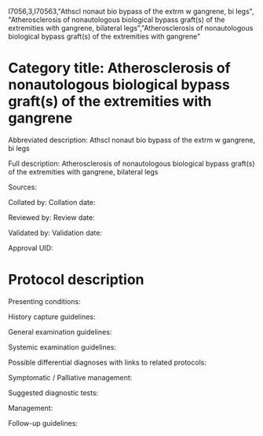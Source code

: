 I7056,3,I70563,"Athscl nonaut bio bypass of the extrm w gangrene, bi legs", "Atherosclerosis of nonautologous biological bypass graft(s) of the extremities with gangrene, bilateral legs","Atherosclerosis of nonautologous biological bypass graft(s) of the extremities with gangrene"
# Category title: Atherosclerosis of nonautologous biological bypass graft(s) of the extremities with gangrene

Abbreviated description: Athscl nonaut bio bypass of the extrm w gangrene, bi legs

Full description: Atherosclerosis of nonautologous biological bypass graft(s) of the extremities with gangrene, bilateral legs

Sources:

Collated by:
Collation date:

Reviewed by:
Review date:

Validated by:
Validation date:

Approval UID:

# Protocol description

Presenting conditions:

History capture guidelines:

General examination guidelines:

Systemic examination guidelines:

Possible differential diagnoses with links to related protocols:

Symptomatic / Palliative management:

Suggested diagnostic tests:

Management:

Follow-up guidelines:
